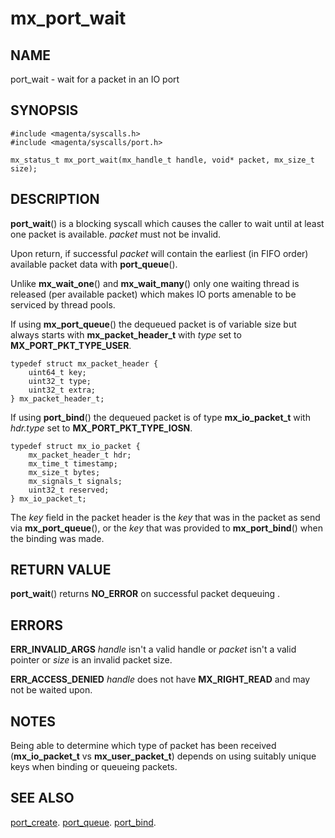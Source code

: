 # mx_port_wait

## NAME

port_wait - wait for a packet in an IO port

## SYNOPSIS

```
#include <magenta/syscalls.h>
#include <magenta/syscalls/port.h>

mx_status_t mx_port_wait(mx_handle_t handle, void* packet, mx_size_t size);
```

## DESCRIPTION

**port_wait**() is a blocking syscall which causes the caller to
wait until at least one packet is available. *packet* must not be invalid.

Upon return, if successful *packet* will contain the earliest (in FIFO order)
available packet data with **port_queue**().

Unlike **mx_wait_one**() and **mx_wait_many**() only one waiting thread is
released (per available packet) which makes IO ports amenable to be serviced
by thread pools.

If using **mx_port_queue**() the dequeued packet is of variable size
but always starts with **mx_packet_header_t** with *type* set to
**MX_PORT_PKT_TYPE_USER**.

```
typedef struct mx_packet_header {
    uint64_t key;
    uint32_t type;
    uint32_t extra;
} mx_packet_header_t;

```

If using **port_bind**() the dequeued packet is of type **mx_io_packet_t**
with *hdr.type* set to **MX_PORT_PKT_TYPE_IOSN**.

```
typedef struct mx_io_packet {
    mx_packet_header_t hdr;
    mx_time_t timestamp;
    mx_size_t bytes;
    mx_signals_t signals;
    uint32_t reserved;
} mx_io_packet_t;

```

The *key* field in the packet header is the *key* that was in the packet as send
via **mx_port_queue**(), or the *key* that was provided to **mx_port_bind**()
when the binding was made.

## RETURN VALUE

**port_wait**() returns **NO_ERROR** on successful packet dequeuing .

## ERRORS

**ERR_INVALID_ARGS**  *handle* isn't a valid handle or *packet* isn't a valid
pointer or *size* is an invalid packet size.

**ERR_ACCESS_DENIED**  *handle* does not have **MX_RIGHT_READ** and may
not be waited upon.


## NOTES

Being able to determine which type of packet has been received (**mx_io_packet_t**
vs **mx_user_packet_t**) depends on using suitably unique keys when binding or
queueing packets.

## SEE ALSO

[port_create](port_create.md).
[port_queue](port_queue.md).
[port_bind](port_bind.md).
